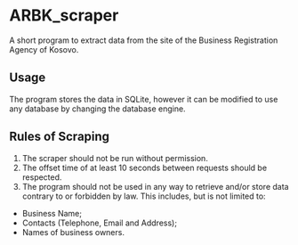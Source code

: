 # ARBK_scraper
A short program to extract data from the site of the Business Registration Agency of Kosovo.

## Usage
The program stores the data in SQLite, however it can be modified to use any database by changing the database engine.

## Rules of Scraping
1. The scraper should not be run without permission.
2. The offset time of at least 10 seconds between requests should be respected.
3. The program should not be used in any way to retrieve and/or store data contrary to or forbidden by law. This includes, but is not limited to:
  * Business Name;
  * Contacts (Telephone, Email and Address);
  * Names of business owners.
